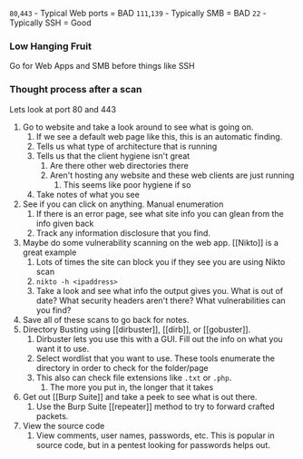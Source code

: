 `80`,`443` - Typical Web ports = BAD
`111`,`139` - Typically SMB = BAD
`22` - Typically SSH = Good

### Low Hanging Fruit
Go for Web Apps and SMB before things like SSH

### Thought process after a scan
Lets look at port 80 and 443
1. Go to website and take a look around to see what is going on.
	1. If we see a default web page like this, this is an automatic finding.
	2. Tells us what type of architecture that is running
	3. Tells us that the client hygiene isn't great
		1. Are there other web directories there
		2. Aren't hosting any website and these web clients are just running
			1. This seems like poor hygiene if so
	4. Take notes of what you see
2. See if you can click on anything. Manual enumeration
	1. If there is an error page, see what site info you can glean from the info given back
	2. Track any information disclosure that you find.
3. Maybe do some vulnerability scanning on the web app. [[Nikto]] is a great example
	1. Lots of times the site can block you if they see you are using Nikto scan
	2. `nikto -h <ipaddress>`
	3. Take a look and see what info the output gives you. What is out of date? What security headers aren't there? What vulnerabilities can you find?
4. Save all of these scans to go back for notes.
5. Directory Busting using [[dirbuster]], [[dirb]], or [[gobuster]].
	1. Dirbuster lets you use this with a GUI. Fill out the info on what you want it to use.
	2. Select wordlist that you want to use. These tools enumerate the directory in order to check for the folder/page
	3. This also can check file extensions like `.txt` or `.php`.
		1. The more you put in, the longer that it takes
6. Get out [[Burp Suite]] and take a peek to see what is out there.
	1. Use the Burp Suite [[repeater]] method to try to forward crafted packets.
7. View the source code
	1. View comments, user names, passwords, etc. This is popular in source code, but in a pentest looking for passwords helps out.